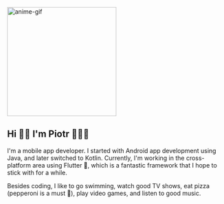 <!-- About me section -->

<img src="assets\me.gif" alt="anime-gif" width="254px"/>

## Hi 👋🏻  I'm Piotr 🧑🏻‍💻

<p>I'm a mobile app developer. I started with Android app development using Java, and later switched to Kotlin. Currently, I'm working in the cross-platform area using Flutter 💙, which is a fantastic framework that I hope to stick with for a while.

Besides coding, I like to go swimming, watch good TV shows, eat pizza (pepperoni is a must 🍕), play video games, and listen to good music.</p>

<!--end:About me section-->

